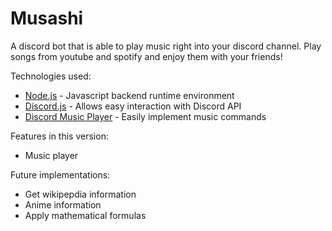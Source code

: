 # Musashi

A discord bot that is able to play music right into your discord channel. Play songs from youtube and spotify and enjoy them with your friends!

Technologies used:

- [Node.js](https://nodejs.org/en/) - Javascript backend runtime environment
- [Discord.js](https://reactjs.org/) - Allows easy interaction with Discord API
- [Discord Music Player](https://redux.js.org/) - Easily implement music commands

Features in this version:

- Music player

Future implementations:

- Get wikipepdia information
- Anime information
- Apply mathematical formulas
